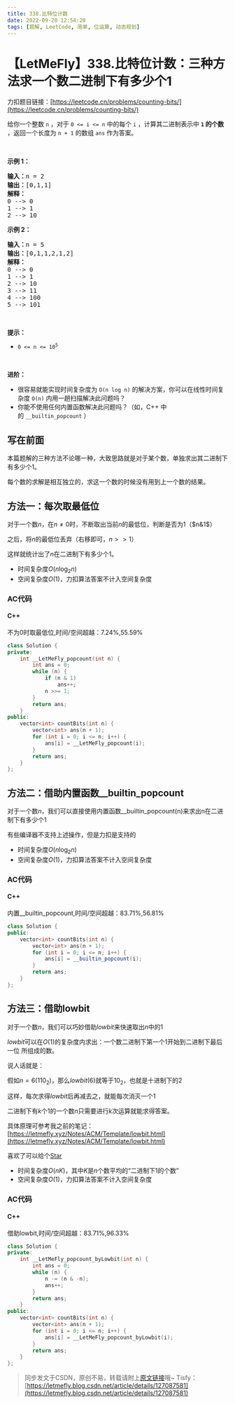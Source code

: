 ```yaml
---
title: 338.比特位计数
date: 2022-09-28 12:54:20
tags: [题解, LeetCode, 简单, 位运算, 动态规划]
---
```


# 【LetMeFly】338.比特位计数：三种方法求一个数二进制下有多少个1

力扣题目链接：[https://leetcode.cn/problems/counting-bits/](https://leetcode.cn/problems/counting-bits/)

<p>给你一个整数 <code>n</code> ，对于&nbsp;<code>0 &lt;= i &lt;= n</code> 中的每个 <code>i</code> ，计算其二进制表示中 <strong><code>1</code> 的个数</strong> ，返回一个长度为 <code>n + 1</code> 的数组 <code>ans</code> 作为答案。</p>

<p>&nbsp;</p>

<div class="original__bRMd">
<div>
<p><strong>示例 1：</strong></p>

<pre>
<strong>输入：</strong>n = 2
<strong>输出：</strong>[0,1,1]
<strong>解释：</strong>
0 --&gt; 0
1 --&gt; 1
2 --&gt; 10
</pre>

<p><strong>示例 2：</strong></p>

<pre>
<strong>输入：</strong>n = 5
<strong>输出：</strong>[0,1,1,2,1,2]
<strong>解释：</strong>
0 --&gt; 0
1 --&gt; 1
2 --&gt; 10
3 --&gt; 11
4 --&gt; 100
5 --&gt; 101
</pre>

<p>&nbsp;</p>

<p><strong>提示：</strong></p>

<ul>
	<li><code>0 &lt;= n &lt;= 10<sup>5</sup></code></li>
</ul>

<p>&nbsp;</p>

<p><strong>进阶：</strong></p>

<ul>
	<li>很容易就能实现时间复杂度为 <code>O(n log n)</code> 的解决方案，你可以在线性时间复杂度 <code>O(n)</code> 内用一趟扫描解决此问题吗？</li>
	<li>你能不使用任何内置函数解决此问题吗？（如，C++ 中的&nbsp;<code>__builtin_popcount</code> ）</li>
</ul>
</div>
</div>


    
## 写在前面

本篇题解的三种方法不论哪一种，大致思路就是对于某个数，单独求出其二进制下有多少个1。

每个数的求解是相互独立的，求这一个数的时候没有用到上一个数的结果。

## 方法一：每次取最低位

对于一个数$n$，在$n\neq0$时，不断取出当前$n$的最低位，判断是否为1（$n&1$）

之后，将$n$的最低位丢弃（右移即可，$n>>1$）

这样就统计出了$n$在二进制下有多少个1。

+ 时间复杂度$O(n\log_2 n)$
+ 空间复杂度$O(1)$，力扣算法答案不计入空间复杂度

### AC代码

#### C++

不为0时取最低位,时间/空间超越：7.24%,55.59%

```cpp
class Solution {
private:
    int __LetMeFly_popcount(int n) {
        int ans = 0;
        while (n) {
            if (n & 1)
                ans++;
            n >>= 1;
        }
        return ans;
    }
public:
    vector<int> countBits(int n) {
        vector<int> ans(n + 1);
        for (int i = 0; i <= n; i++) {
            ans[i] = __LetMeFly_popcount(i);
        }
        return ans;
    }
};
```

## 方法二：借助内置函数__builtin_popcount

对于一个数$n$，我们可以直接使用内置函数__builtin_popcount(n)来求出n在二进制下有多少个1

有些编译器不支持上述操作，但是力扣是支持的

+ 时间复杂度$O(n\log_2 n)$
+ 空间复杂度$O(1)$，力扣算法答案不计入空间复杂度

### AC代码

#### C++

内置__builtin_popcount,时间/空间超越：83.71%,56.81%

```cpp
class Solution {
public:
    vector<int> countBits(int n) {
        vector<int> ans(n + 1);
        for (int i = 0; i <= n; i++) {
            ans[i] = __builtin_popcount(i);
        }
        return ans;
    }
};
```

## 方法三：借助lowbit

对于一个数$n$，我们可以巧妙借助$lowbit$来快速取出$n$中的1

$lowbit$可以在$O(1)$的复杂度内求出：一个数二进制下第一个1开始到二进制下最后一位 所组成的数。

说人话就是：

假如$n=6(110_2)$，那么$lowbit(6)$就等于$10_2$，也就是十进制下的$2$

这样，每次求得$lowbit$后再减去之，就能每次消灭一个$1$

二进制下有$k$个$1$的一个数$n$只需要进行$k$次运算就能求得答案。

具体原理可参考我之前的笔记：[https://letmefly.xyz/Notes/ACM/Template/lowbit.html](https://letmefly.xyz/Notes/ACM/Template/lowbit.html)

喜欢了可以给个[Star](https://github.com/LetMeFly666/various)

+ 时间复杂度$O(n K)$，其中$K$是$n$个数平均的“二进制下1的个数”
+ 空间复杂度$O(1)$，力扣算法答案不计入空间复杂度

### AC代码

#### C++

借助lowbit,时间/空间超越：83.71%,96.33%

```cpp
class Solution {
private:
    int __LetMeFly_popcount_byLowbit(int n) {
        int ans = 0;
        while (n) {
            n -= (n & -n);
            ans++;
        }
        return ans;
    }
public:
    vector<int> countBits(int n) {
        vector<int> ans(n + 1);
        for (int i = 0; i <= n; i++) {
            ans[i] = __LetMeFly_popcount_byLowbit(i);
        }
        return ans;
    }
};
```

> 同步发文于CSDN，原创不易，转载请附上[原文链接](https://leetcode.letmefly.xyz/2022/09/28/LeetCode%200338.%E6%AF%94%E7%89%B9%E4%BD%8D%E8%AE%A1%E6%95%B0/)哦~
> Tisfy：[https://letmefly.blog.csdn.net/article/details/127087581](https://letmefly.blog.csdn.net/article/details/127087581)
